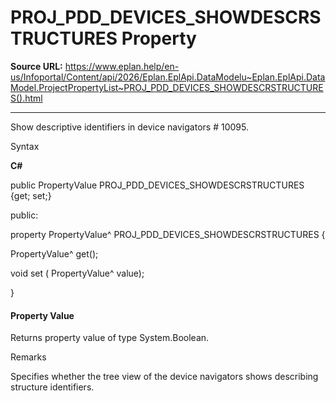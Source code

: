 # PROJ_PDD_DEVICES_SHOWDESCRSTRUCTURES Property

**Source URL:** https://www.eplan.help/en-us/Infoportal/Content/api/2026/Eplan.EplApi.DataModelu~Eplan.EplApi.DataModel.ProjectPropertyList~PROJ_PDD_DEVICES_SHOWDESCRSTRUCTURES().html

---

Show descriptive identifiers in device navigators # 10095.

Syntax

**C#**



public PropertyValue PROJ_PDD_DEVICES_SHOWDESCRSTRUCTURES {get; set;}

public:

property PropertyValue^ PROJ_PDD_DEVICES_SHOWDESCRSTRUCTURES {

   PropertyValue^ get();

   void set (    PropertyValue^ value);

}


#### Property Value

Returns property value of type System.Boolean.

Remarks

Specifies whether the tree view of the device navigators shows describing structure identifiers.

